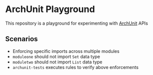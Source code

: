 # ArchUnit Playground
This repository is a playground for experimenting with [ArchUnit](https://www.archunit.org/) APIs

## Scenarios
 - Enforcing specific imports across multiple modules
 - `moduleone` should not import `Set` data type
 - `moduletwo` should not import `List` data type
 - `archunit-tests` executes rules to verify above enforcements